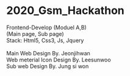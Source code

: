 # 2020_Gsm_Hackathon
Frontend-Develop (Moduel A,B)<br>
(Main page, Sub page)<br>
Stack: Html5, Css3, Js, Jquery<br>
<br>
Main Web Design By. Jeonjihwan<br>
Web meterial Icon Design By. Leesunwoo<br>
Sub web Design By. Jung si won<br>

